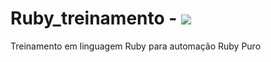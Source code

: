 # Ruby_treinamento - <img src="https://img.icons8.com/external-justicon-flat-justicon/50/000000/external-rocket-science-justicon-flat-justicon.png"/>
Treinamento em linguagem Ruby para automação Ruby Puro
